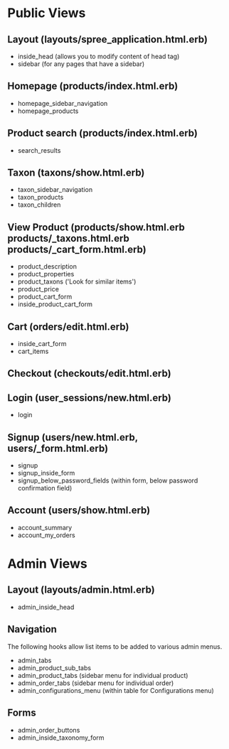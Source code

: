 Public Views
============

Layout (layouts/spree_application.html.erb)
------------------------------------------------
* inside_head (allows you to modify content of head tag)
* sidebar (for any pages that have a sidebar)

Homepage (products/index.html.erb)
----------------------------------

* homepage_sidebar_navigation
* homepage_products

Product search (products/index.html.erb)
----------------------------------------

* search_results

Taxon (taxons/show.html.erb)
----------------------------

* taxon_sidebar_navigation
* taxon_products
* taxon_children

View Product (products/show.html.erb products/_taxons.html.erb products/_cart_form.html.erb)
--------------------------------------------------------------------------------------------

* product_description
* product_properties
* product_taxons ('Look for similar items')
* product_price
* product_cart_form
* inside_product_cart_form

Cart (orders/edit.html.erb)
---------------------------

* inside_cart_form
* cart_items

Checkout (checkouts/edit.html.erb)
----------------------------------


Login (user_sessions/new.html.erb)
----------------------------------

* login

Signup (users/new.html.erb, users/_form.html.erb)
---------------------------

* signup
* signup_inside_form
* signup_below_password_fields (within form, below password confirmation field)

Account (users/show.html.erb)
-----------------------------

* account_summary
* account_my_orders


Admin Views
===========

Layout (layouts/admin.html.erb)
-------------------------------

* admin_inside_head

Navigation
----------

The following hooks allow list items to be added to various admin menus.

* admin_tabs
* admin_product_sub_tabs
* admin_product_tabs (sidebar menu for individual product)
* admin_order_tabs (sidebar menu for individual order)
* admin_configurations_menu (within table for Configurations menu)

Forms
-----

* admin_order_buttons
* admin_inside_taxonomy_form
